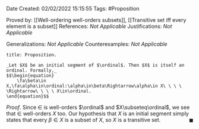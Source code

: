 <div class="topSpace"></div>

Date Created: 02/02/2022 15:15:55
Tags: #Proposition

Proved by: [[Well-ordering well-orders subsets]], [[Transitive set iff every element is a subset]]
References: _Not Applicable_
Justifications: _Not Applicable_

Generalizations: _Not Applicable_
Counterexamples: _Not Applicable_

``` ad-Proposition
title: Proposition.

_Let $X$ be an initial segment of $\ordinal$. Then $X$ is itself an ordinal. Formally,_
$$\begin{equation}
    \fa\beta\in X,\fa\alpha\in\ordinal:\alpha\in\beta\Rightarrow\alpha\in X\ \ \ \ \Rightarrow\ \ \ \ X\in\ordinal.
\end{equation}$$

```

_Proof_. Since $\in$ is well-orders $\ordinal$ and $X\subseteq\ordinal$, we see that $\in$ well-orders $X$ too. Our hypothesis that $X$ is an initial segment simply states that every $\beta\in X$ is a subset of $X$, so $X$ is a transitive set.<span style="float:right;">$\blacksquare$</span>

